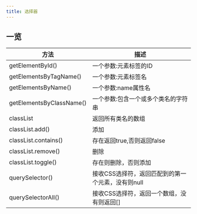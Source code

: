 ```yaml
---
title: 选择器
---
```

## 一览

| 方法 | 描述 |
| --- | --- |
| getElementById() | 一个参数:元素标签的ID |
| getElementsByTagName() | 一个参数:元素标签名 |
| getElementsByName() | 一个参数:name属性名 |
| getElementsByClassName() | 一个参数:包含一个或多个类名的字符串 |
| classList | 返回所有类名的数组 |
| classList.add() | 添加 |
| classList.contains() | 存在返回true,否则返回false |
| classList.remove() | 删除 |
| classList.toggle() | 存在则删除，否则添加 |
| querySelector() | 接收CSS选择符，返回匹配到的第一个元素，没有则null |
| querySelectorAll() | 接收CSS选择符，返回一个数组，没有则返回[] |
